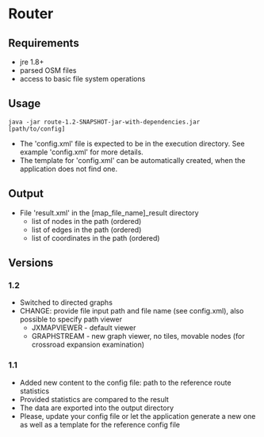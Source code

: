 # Router

## Requirements ##

- jre 1.8+
- parsed OSM files
- access to basic file system operations 

## Usage ##

    java -jar route-1.2-SNAPSHOT-jar-with-dependencies.jar [path/to/config]

- The 'config.xml' file is expected to be in the execution directory. See example 'config.xml' for more details.
- The template for 'config.xml' can be automatically created, when the application does not find one.

## Output ##

- File 'result.xml' in the [map_file_name]_result directory
    - list of nodes in the path (ordered)
    - list of edges in the path (ordered)
    - list of coordinates in the path (ordered)

## Versions ##

### 1.2 ###
- Switched to directed graphs
- CHANGE: provide file input path and file name (see config.xml), also possible to specify path viewer
    - JXMAPVIEWER - default viewer
    - GRAPHSTREAM - new graph viewer, no tiles, movable nodes (for crossroad expansion examination)

### 1.1 ###
- Added new content to the config file: path to the reference route statistics
- Provided statistics are compared to the result
- The data are exported into the output directory
- Please, update your config file or let the application generate a new one as well as a template for the reference config file
